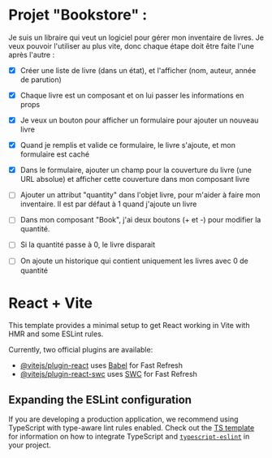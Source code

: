 # Projet "Bookstore" :

Je suis un libraire qui veut un logiciel pour gérer mon inventaire de livres. Je veux pouvoir l'utiliser au plus vite, donc chaque étape doit être faite l'une après l'autre :

- [X] Créer une liste de livre (dans un état), et l'afficher (nom, auteur, année de parution)

- [X] Chaque livre est un composant et on lui passer les informations en props

- [X] Je veux un bouton pour afficher un formulaire pour ajouter un nouveau livre

- [X] Quand je remplis et valide ce formulaire, le livre s'ajoute, et mon formulaire est caché

- [X] Dans le formulaire, ajouter un champ pour la couverture du livre (une URL absolue) et afficher cette couverture dans mon composant livre

- [ ] Ajouter un attribut "quantity" dans l'objet livre, pour m'aider à faire mon inventaire. Il est par défaut à 1 quand j'ajoute un livre

- [ ] Dans mon composant  "Book", j'ai deux boutons (+ et -) pour modifier la quantité.

- [ ] Si la quantité passe à 0, le livre disparait

- [ ] On ajoute un historique qui contient uniquement les livres avec 0 de quantité 


# React + Vite

This template provides a minimal setup to get React working in Vite with HMR and some ESLint rules.

Currently, two official plugins are available:

- [@vitejs/plugin-react](https://github.com/vitejs/vite-plugin-react/blob/main/packages/plugin-react) uses [Babel](https://babeljs.io/) for Fast Refresh
- [@vitejs/plugin-react-swc](https://github.com/vitejs/vite-plugin-react/blob/main/packages/plugin-react-swc) uses [SWC](https://swc.rs/) for Fast Refresh

## Expanding the ESLint configuration

If you are developing a production application, we recommend using TypeScript with type-aware lint rules enabled. Check out the [TS template](https://github.com/vitejs/vite/tree/main/packages/create-vite/template-react-ts) for information on how to integrate TypeScript and [`typescript-eslint`](https://typescript-eslint.io) in your project.
